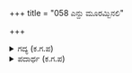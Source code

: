 +++
title = "058 ಎನ್ದು ಮೂರಮ್ಬಿನಲಿ"

+++

<details><summary>ಗದ್ಯ (ಕ.ಗ.ಪ) </summary>

58. ಹೀಗೆ ಹೇಳಿ ಅರ್ಜುನನು ಮೂರು ಬಾಣಗಳಿಂದ ಭೀಷ್ಮರನ್ನು ಮುಸುಕಿದ. ಭೀಷ್ಮರ ಸಾರಥಿಗೆ ಏಟು ಬಿದ್ದು ನೋವಾಯಿತು. ಧ್ವಜಸ್ತಂಭ ಮುರಿಯಿತು. ರಥ ಪುಡಿಯಾಯಿತು. ಭೀಷ್ಮರಿಗೆ ಏನು ಮಾಡುವುದಕ್ಕೂ ತೋಚಲಿಲ್ಲ. ಅರ್ಜುನನ ಪರಾಕ್ರಮವನ್ನು ಮೆಚ್ಚಿದರು. ಅವರು ಸಾವರಿಸಿಕೊಂಡು ಕೋಪದಿಂದ ಆರು ಬಾಣಗಳನ್ನು ಅರ್ಜುನನ ಮೇಲೆ ಬಿಟ್ಟರು. ಅವರ ಬಾಣಗಳು ಗುಂಪಿನಿಂದ ಹಾರಿ ಅರ್ಜುನನ ಮೇಲೆ ಬಂದವು.
</details>

<details><summary>ಪದಾರ್ಥ (ಕ.ಗ.ಪ) </summary>

ವಿಸಂಚಿಸು-ಪುಡಿ ಮಾಡು, ಧ್ವಂಸ ಮಾಡು, ಮುಂದುಗೆಡು-ಏನು ತೋಚದಂತಾಗುವಿಕೆ, ಖತಿ-ಕೋಪ, ಥಟ್ಟುಗಿದು-ಗುಂಪಿನಿಂದ  ಹಾರಿ,
</details>

